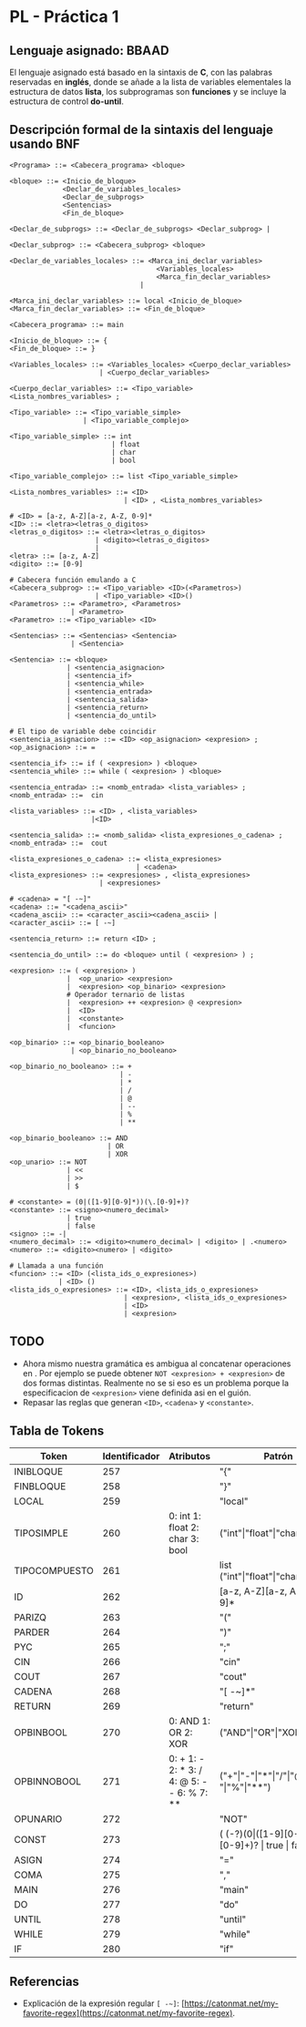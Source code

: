 # PL - Práctica 1

## Lenguaje asignado: BBAAD
El lenguaje asignado está basado en la sintaxis de **C**, con las palabras reservadas en **inglés**, donde se añade a la lista de variables elementales la estructura de datos **lista**, los subprogramas son **funciones** y se incluye la estructura de control **do-until**.

## Descripción formal de la sintaxis del lenguaje usando BNF

```
<Programa> ::= <Cabecera_programa> <bloque> 

<bloque> ::= <Inicio_de_bloque>
             <Declar_de_variables_locales>
             <Declar_de_subprogs>
             <Sentencias>
             <Fin_de_bloque>

<Declar_de_subprogs> ::= <Declar_de_subprogs> <Declar_subprog> | 

<Declar_subprog> ::= <Cabecera_subprog> <bloque> 

<Declar_de_variables_locales> ::= <Marca_ini_declar_variables> 
                                    <Variables_locales> 
                                    <Marca_fin_declar_variables> 
                                | 

<Marca_ini_declar_variables> ::= local <Inicio_de_bloque>
<Marca_fin_declar_variables> ::= <Fin_de_bloque>

<Cabecera_programa> ::= main

<Inicio_de_bloque> ::= {
<Fin_de_bloque> ::= }

<Variables_locales> ::= <Variables_locales> <Cuerpo_declar_variables> 
                      | <Cuerpo_declar_variables> 

<Cuerpo_declar_variables> ::= <Tipo_variable> <Lista_nombres_variables> ;

<Tipo_variable> ::= <Tipo_variable_simple> 
                  | <Tipo_variable_complejo>

<Tipo_variable_simple> ::= int 
                         | float 
                         | char 
                         | bool

<Tipo_variable_complejo> ::= list <Tipo_variable_simple>

<Lista_nombres_variables> ::= <ID> 
                            | <ID> , <Lista_nombres_variables>

# <ID> = [a-z, A-Z][a-z, A-Z, 0-9]*  
<ID> ::= <letra><letras_o_digitos>
<letras_o_digitos> ::= <letra><letras_o_digitos>
                     | <digito><letras_o_digitos>
                     |
<letra> ::= [a-z, A-Z]
<digito> ::= [0-9]

# Cabecera función emulando a C
<Cabecera_subprog> ::= <Tipo_variable> <ID>(<Parametros>) 
                     | <Tipo_variable> <ID>()
<Parametros> ::= <Parametro>, <Parametros> 
               | <Parametro>
<Parametro> ::= <Tipo_variable> <ID>

<Sentencias> ::= <Sentencias> <Sentencia> 
               | <Sentencia> 

<Sentencia> ::= <bloque>
              | <sentencia_asignacion>
              | <sentencia_if>
              | <sentencia_while> 
              | <sentencia_entrada>
              | <sentencia_salida>
              | <sentencia_return>
              | <sentencia_do_until>

# El tipo de variable debe coincidir
<sentencia_asignacion> ::= <ID> <op_asignacion> <expresion> ;
<op_asignacion> ::= =

<sentencia_if> ::= if ( <expresion> ) <bloque>
<sentencia_while> ::= while ( <expresion> ) <bloque>

<sentencia_entrada> ::= <nomb_entrada> <lista_variables> ;
<nomb_entrada> ::=  cin

<lista_variables> ::= <ID> , <lista_variables> 
                    |<ID>

<sentencia_salida> ::= <nomb_salida> <lista_expresiones_o_cadena> ;
<nomb_entrada> ::=  cout

<lista_expresiones_o_cadena> ::= <lista_expresiones> 
                               | <cadena>
<lista_expresiones> ::= <expresiones> , <lista_expresiones> 
                      | <expresiones>
                  
# <cadena> = "[ -~]"                    
<cadena> ::= "<cadena_ascii>"
<cadena_ascii> ::= <caracter_ascii><cadena_ascii> | 
<caracter_ascii> ::= [ -~]

<sentencia_return> ::= return <ID> ;

<sentencia_do_until> ::= do <bloque> until ( <expresion> ) ;

<expresion> ::= ( <expresion> ) 
              |  <op_unario> <expresion>
              |  <expresion> <op_binario> <expresion>
              # Operador ternario de listas
              |  <expresion> ++ <expresion> @ <expresion>
              |  <ID>
              |  <constante>
              |  <funcion>   

<op_binario> ::= <op_binario_booleano> 
               | <op_binario_no_booleano>
               
<op_binario_no_booleano> ::= + 
                           | - 
                           | * 
                           | /
                           | @
                           | --
                           | %
                           | **
                           
<op_binario_booleano> ::= AND 
                        | OR 
                        | XOR  
<op_unario> ::= NOT
              | <<
              | >>
              | $

# <constante> = (0|([1-9][0-9]*))(\.[0-9]+)?
<constante> ::= <signo><numero_decimal>
              | true
              | false
<signo> ::= -|
<numero_decimal> ::= <digito><numero_decimal> | <digito> | .<numero>
<numero> ::= <digito><numero> | <digito>
             
# Llamada a una función
<funcion> ::= <ID> (<lista_ids_o_expresiones>) 
            | <ID> ()
<lista_ids_o_expresiones> ::= <ID>, <lista_ids_o_expresiones>
                            | <expresion>, <lista_ids_o_expresiones>
                            | <ID>
                            | <expresion>
```


## TODO

- Ahora mismo nuestra gramática es ambigua al concatenar operaciones 
  en <expresion>. Por ejemplo se puede obtener `NOT <expresion> + <expresion>`
  de dos formas distintas. Realmente no se si eso es un problema porque
  la especificacion de `<expresion>` viene definida asi en el guión.
- Repasar las reglas que generan `<ID>`, `<cadena>` y `<constante>`.

## Tabla de Tokens

| Token         | Identificador | Atributos                        | Patrón                                                |
|---------------|---------------|----------------------------------|-------------------------------------------------------|
| INIBLOQUE     | 257           |                                  | "{"                                                   |
| FINBLOQUE     | 258           |                                  | "}"                                                   |
| LOCAL         | 259           |                                  | "local"                                               |
| TIPOSIMPLE    | 260           | 0: int 1: float 2: char 3: bool  | ("int"\|"float"\|"char"\|"bool")                      |
| TIPOCOMPUESTO | 261           |                                  | list ("int"\|"float"\|"char"\|"bool")                 |
| ID            | 262           |                                  | [a-z, A-Z][a-z, A-Z, 0-9]*                            |
| PARIZQ        | 263           |                                  | "("                                                   |
| PARDER        | 264           |                                  | ")"                                                   |
| PYC           | 265           |                                  | ";"                                                   |
| CIN           | 266           |                                  | "cin"                                                 |
| COUT          | 267           |                                  | "cout"                                                |
| CADENA        | 268           |                                  | "\[ -~\]*"                                            |
| RETURN        | 269           |                                  | "return"                                              |
| OPBINBOOL     | 270           | 0: AND 1: OR 2: XOR              | ("AND"\|"OR"\|"XOR")                                  |
| OPBINNOBOOL   | 271           | 0: + 1: - 2: * 3: / 4: @ 5: -- 6: % 7: ** | ("+"\|"-"\|"*"\|"/"\|"@"\|"--"\|"%"\|"**")   |
| OPUNARIO      | 272           |                                  | "NOT"                                                 |
| CONST         | 273           |                                  | ( (-?)(0\|([1-9][0-9]*))(\.[0-9]+)? \| true \| false )|
| ASIGN         | 274           |                                  | "="                                                   |
| COMA          | 275           |                                  | ","                                                   |
| MAIN          | 276           |                                  | "main"                                                |
| DO            | 277           |                                  | "do"                                                  |
| UNTIL         | 278           |                                  | "until"                                               |
| WHILE         | 279           |                                  | "while"                                               |
| IF            | 280           |                                  | "if"                                                  |
 
## Referencias

- Explicación de la expresión regular `[ -~]`: [https://catonmat.net/my-favorite-regex](https://catonmat.net/my-favorite-regex).
